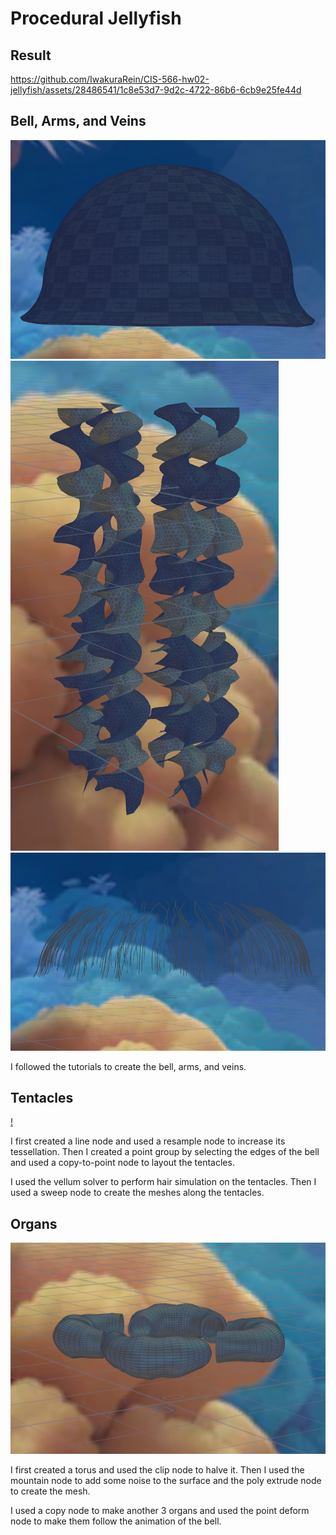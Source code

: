 # Procedural Jellyfish

## Result

https://github.com/IwakuraRein/CIS-566-hw02-jellyfish/assets/28486541/1c8e53d7-9d2c-4722-86b6-6cb9e25fe44d

## Bell, Arms, and Veins

![](assets/bell.png)
![](assets/arms.png)
![](assets/vein.png)

I followed the tutorials to create the bell, arms, and veins.

## Tentacles

[!](assets/tentacles.png)

I first created a line node and used a resample node to increase its tessellation. Then I created a point group by selecting the edges of the bell and used a copy-to-point node to layout the tentacles. 

I used the vellum solver to perform hair simulation on the tentacles. Then I used a sweep node to create the meshes along the tentacles.

## Organs

![](assets/organs.png)

I first created a torus and used the clip node to halve it. Then I used the mountain node to add some noise to the surface and the poly extrude node to create the mesh.

I used a copy node to make another 3 organs and used the point deform node to make them follow the animation of the bell.
